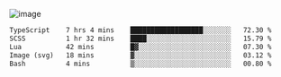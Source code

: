 ![image](https://github-profile-trophy.vercel.app/?username=CMOISDEAD&theme=kimbie_dark&row=1&no-frame=true&margin-w=15&margin-h=15)
<!--START_SECTION:waka-->

```txt
TypeScript    7 hrs 4 mins    ██████████████████░░░░░░░   72.30 %
SCSS          1 hr 32 mins    ████░░░░░░░░░░░░░░░░░░░░░   15.79 %
Lua           42 mins         █▓░░░░░░░░░░░░░░░░░░░░░░░   07.30 %
Image (svg)   18 mins         ▓░░░░░░░░░░░░░░░░░░░░░░░░   03.12 %
Bash          4 mins          ▒░░░░░░░░░░░░░░░░░░░░░░░░   00.80 %
```

<!--END_SECTION:waka--> 
